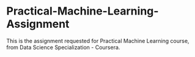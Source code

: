 # Practical-Machine-Learning-Assignment

This is the assignment requested for Practical Machine Learning course, from Data Science Specialization - Coursera.
